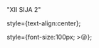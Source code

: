 <!DOCTYPE html>
<html>
<head>"XII SIJA 2"</head>
<body>
<p>style={text-align:center};
<p>style={font-size:100px; >&#128540};</p>
</body>